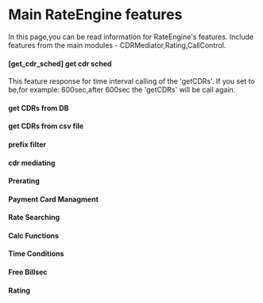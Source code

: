 # Main RateEngine features

  In this page,you can be read information for RateEngine's features.
Include features from the main modules - CDRMediator,Rating,CallControl.

#### [get_cdr_sched] get cdr sched

  This feature response for time interval calling of the 'getCDRs'.
If you set to be,for example: 600sec,after 600sec the 'getCDRs' will be call again.


#### get CDRs from DB

#### get CDRs from csv file

#### prefix filter

#### cdr mediating

#### Prerating

#### Payment Card Managment

#### Rate Searching

#### Calc Functions

#### Time Conditions

#### Free Billsec

#### Rating